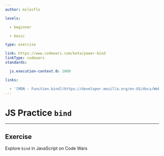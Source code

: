 ```yaml
---
author: milesflo

levels:

  - beginner

  - basic

type: exercise

link: https://www.codewars.com/kata/power-bind
linkType: codewars
standards:

  js.execution-context.0: 1000

links:

  - '[MDN - Function.bind](https://developer.mozilla.org/en-US/docs/Web/JavaScript/Reference/Global_Objects/Function/bind)'
---
```


# JS Practice `bind`

---
## Exercise

Explore `bind` in JavaScript on Code Wars

